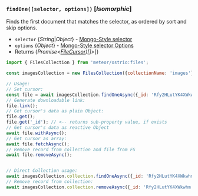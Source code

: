 ### `findOne([selector, options])` [*Isomorphic*]

Finds the first document that matches the selector, as ordered by sort and skip options.

- `selector` {*String*|*Object*} - [Mongo-Style selector](http://docs.meteor.com/api/collections.html#selectors)
- `options` {*Object*} - [Mongo-Style selector Options](http://docs.meteor.com/api/collections.html#sortspecifiers)
- Returns {*Promise<[FileCursor](https://github.com/veliovgroup/Meteor-Files/blob/master/docs/FileCursor.md))[]>*]}

```js
import { FilesCollection } from 'meteor/ostrio:files';

const imagesCollection = new FilesCollection({collectionName: 'images'});

// Usage:
// Set cursor:
const file = await imagesCollection.findOneAsync({_id: 'Rfy2HLutYK4XWkwhm'});
// Generate downloadable link:
file.link();
// Get cursor's data as plain Object:
file.get();
file.get('_id'); // <-- returns sub-property value, if exists
// Get cursor's data as reactive Object
await file.withAsync();
// Get cursor as array:
await file.fetchAsync();
// Remove record from collection and file from FS
await file.removeAsync();


// Direct Collection usage:
await imagesCollection.collection.findOneAsync({_id: 'Rfy2HLutYK4XWkwhm'});
// Remove record from collection:
await imagesCollection.collection.removeAsync({_id: 'Rfy2HLutYK4XWkwhm'});
```
